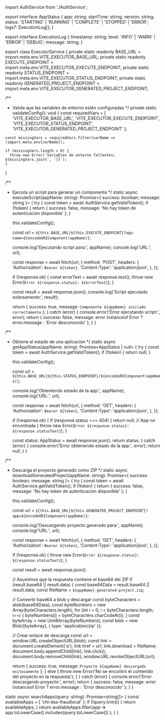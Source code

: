 import AuthService from './AuthService';

export interface AppStatus {
  app: string;
  startTime: string;
  version: string;
  status: 'STARTING' | 'RUNNING' | 'COMPLETE' | 'STOPPED' | 'ERROR';
  logs?: ExecutionLog[];
}

export interface ExecutionLog {
  timestamp: string;
  level: 'INFO' | 'WARN' | 'ERROR' | 'DEBUG';
  message: string;
}

export class ExecutorService {
  private static readonly BASE_URL = import.meta.env.VITE_EXECUTOR_BASE_URL;
  private static readonly EXECUTE_ENDPOINT = import.meta.env.VITE_EXECUTOR_EXECUTE_ENDPOINT;
  private static readonly STATUS_ENDPOINT = import.meta.env.VITE_EXECUTOR_STATUS_ENDPOINT;
  private static readonly GENERATED_PROJECT_ENDPOINT = import.meta.env.VITE_EXECUTOR_GENERATED_PROJECT_ENDPOINT;

  /**
   * Valida que las variables de entorno estén configuradas
   */
  private static validateConfig(): void {
    const requiredVars = [
      'VITE_EXECUTOR_BASE_URL',
      'VITE_EXECUTOR_EXECUTE_ENDPOINT',
      'VITE_EXECUTOR_STATUS_ENDPOINT',
      'VITE_EXECUTOR_GENERATED_PROJECT_ENDPOINT'
    ];

    const missingVars = requiredVars.filter(varName => !import.meta.env[varName]);
    
    if (missingVars.length > 0) {
      throw new Error(`Variables de entorno faltantes: ${missingVars.join(', ')}`);
    }
  }

  /**
   * Ejecuta un script para generar un componente
   */
  static async executeScript(appName: string): Promise<{ success: boolean; message: string }> {
    try {
      const token = await AuthService.getValidToken();
      if (!token) {
        return { success: false, message: 'No hay token de autenticación disponible' };
      }

      this.validateConfig();

      const url = `${this.BASE_URL}${this.EXECUTE_ENDPOINT}?app-name=${encodeURIComponent(appName)}`;
      
      console.log('Ejecutando script para:', appName);
      console.log('URL:', url);

      const response = await fetch(url, {
        method: 'POST',
        headers: {
          'Authorization': `Bearer ${token}`,
          'Content-Type': 'application/json',
        },
      });

      if (!response.ok) {
        const errorText = await response.text();
        throw new Error(`Error ${response.status}: ${errorText}`);
      }

      const result = await response.json();
      console.log('Script ejecutado exitosamente:', result);
      
      return {
        success: true,
        message: `Componente ${appName} iniciado correctamente`
      };
    } catch (error) {
      console.error('Error ejecutando script:', error);
      return {
        success: false,
        message: error instanceof Error ? error.message : 'Error desconocido'
      };
    }
  }

  /**
   * Obtiene el estado de una aplicación
   */
  static async getAppStatus(appName: string): Promise<AppStatus | null> {
    try {
      const token = await AuthService.getValidToken();
      if (!token) {
        return null;
      }

      this.validateConfig();

      const url = `${this.BASE_URL}${this.STATUS_ENDPOINT}/${encodeURIComponent(appName)}`;
      
      console.log('Obteniendo estado de la app:', appName);
      console.log('URL:', url);

      const response = await fetch(url, {
        method: 'GET',
        headers: {
          'Authorization': `Bearer ${token}`,
          'Content-Type': 'application/json',
        },
      });

      if (!response.ok) {
        if (response.status === 404) {
          return null; // App no encontrada
        }
        throw new Error(`Error ${response.status}: ${response.statusText}`);
      }

      const status: AppStatus = await response.json();
      return status;
    } catch (error) {
      console.error('Error obteniendo estado de la app:', error);
      return null;
    }
  }


  /**
   * Descarga el proyecto generado como ZIP
   */
  static async downloadGeneratedProject(appName: string): Promise<{ success: boolean; message: string }> {
    try {
      const token = await AuthService.getValidToken();
      if (!token) {
        return { success: false, message: 'No hay token de autenticación disponible' };
      }

      this.validateConfig();

      const url = `${this.BASE_URL}${this.GENERATED_PROJECT_ENDPOINT}?app=${encodeURIComponent(appName)}`;
      
      console.log('Descargando proyecto generado para:', appName);
      console.log('URL:', url);

      const response = await fetch(url, {
        method: 'GET',
        headers: {
          'Authorization': `Bearer ${token}`,
          'Content-Type': 'application/json',
        },
      });

      if (!response.ok) {
        throw new Error(`Error ${response.status}: ${response.statusText}`);
      }

      const result = await response.json();
      
      // Asumimos que la respuesta contiene el base64 del ZIP
      if (result.base64 || result.data) {
        const base64Data = result.base64 || result.data;
        const fileName = `${appName}-generated-project.zip`;
        
        // Convertir base64 a blob y descargar
        const byteCharacters = atob(base64Data);
        const byteNumbers = new Array(byteCharacters.length);
        for (let i = 0; i < byteCharacters.length; i++) {
          byteNumbers[i] = byteCharacters.charCodeAt(i);
        }
        const byteArray = new Uint8Array(byteNumbers);
        const blob = new Blob([byteArray], { type: 'application/zip' });
        
        // Crear enlace de descarga
        const url = window.URL.createObjectURL(blob);
        const link = document.createElement('a');
        link.href = url;
        link.download = fileName;
        document.body.appendChild(link);
        link.click();
        document.body.removeChild(link);
        window.URL.revokeObjectURL(url);
        
        return {
          success: true,
          message: `Proyecto ${appName} descargado exitosamente`
        };
      } else {
        throw new Error('No se encontró el contenido del proyecto en la respuesta');
      }
    } catch (error) {
      console.error('Error descargando proyecto:', error);
      return {
        success: false,
        message: error instanceof Error ? error.message : 'Error desconocido'
      };
    }
  }

  
  static async searchApps(query: string): Promise<string[]> {
    const availableApps = [
      'chl-dss-fraudlocal'
    ];
    if (!query.trim()) {
      return availableApps;
    }
    return availableApps.filter(app => 
      app.toLowerCase().includes(query.toLowerCase())
    );
  }
}
